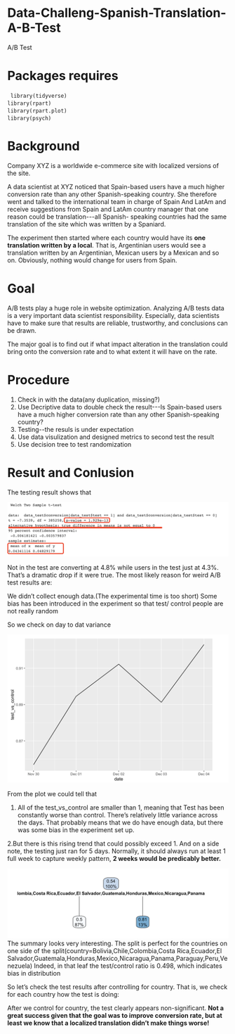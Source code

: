 # Data-Challeng-Spanish-Translation-A-B-Test
A/B Test

# Packages requires
`
library(tidyverse)`<br>
`library(rpart)`<br>
`library(rpart.plot)`<br>
`library(psych)`

# Background
Company XYZ is a worldwide e-commerce site with localized versions of the site.

A data scientist at XYZ noticed that Spain-based users have a much higher conversion rate than any other Spanish-speaking country. She therefore went and talked to the international team in charge of Spain And LatAm and receive suggestions from Spain and LatAm country manager that one reason could be translation---all Spanish- speaking countries had the same translation of the site which was written by a Spaniard.

The experiment then started where each country would have its **one translation written by a local**. 
That is, Argentinian users would see a translation written by an Argentinian, Mexican users by a Mexican and so on. Obviously, nothing would change for users from Spain.

# Goal
A/B tests play a huge role in website optimization. Analyzing A/B tests data is a very important data scientist responsibility. Especially, data scientists have to make sure that results are reliable, trustworthy, and conclusions can be drawn.

The major goal is to find out if what impact alteration in the translation could bring onto the conversion rate and to what extent it will have on the rate.

# Procedure
1. Check in with the data(any duplication, missing?)
2. Use Decriptive data to double check the result---Is Spain-based users have a much higher conversion rate than any other Spanish-speaking country?
3. Testing--the resuls is under expectation
4. Use data visulization and designed metrics to second test the result
5. Use decision tree to test randomization

# Result and Conlusion
The testing result shows that 

![](p1.png)

Not in the test are converting at 4.8% while users in the test just at 4.3%. That’s a dramatic drop if it were true. The most likely reason for weird A/B test results are:

We didn’t collect enough data.(The experimental time is too short)
Some bias has been introduced in the experiment so that test/ control people are not really random

So we check on day to dat variance 

![](p2.png)

From the plot we could tell that 
1. All of the test_vs_control are smaller than 1, meaning that Test has been constantly worse than control. There’s relatively little variance across the days. That probably means that we do have enough data, but there was some bias in the experiment set up.

2.But there is this rising trend that could possibly exceed 1. And on a side note, the testing just ran for 5 days. Normally, it should always run at least 1 full week to capture weekly pattern, **2 weeks would be predicably better.**

![](p3.png)
The summary looks very interesting. The split is perfect for the countries on one side of the split(country=Bolivia,Chile,Colombia,Costa Rica,Ecuador,El Salvador,Guatemala,Honduras,Mexico,Nicaragua,Panama,Paraguay,Peru,Venezuela) Indeed, in that leaf the test/control ratio is 0.498, which indicates bias in distribution

So let’s check the test results after controlling for country. That is, we check for each country how the test is doing:

After we control for country, the test clearly appears non-significant. **Not a great success given that the goal was to improve conversion rate, but at least we know that a localized translation didn’t make things worse!**
